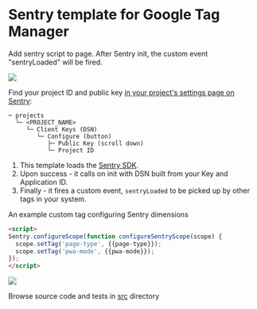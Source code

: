# Sentry template for Google Tag Manager

Add sentry script to page.
After Sentry init, the custom event "sentryLoaded" will be fired.

![](https://user-images.githubusercontent.com/516342/77833539-3728d780-714f-11ea-900e-5e25b0a7a8a9.png)


Find your project ID and public key [in your project's settings page on Sentry](https://sentry.io/settings):
```
─ projects
  └─ <PROJECT_NAME>
     └─ Client Keys (DSN)
        └─ Configure (button)
           ├─ Public Key (scroll down)
           └─ Project ID
```

1. This template loads the [Sentry SDK](https://docs.sentry.io/platforms/javascript/configuration/install-cdn).
2. Upon success - it calls on init with DSN built from your Key and Application ID.
3. Finally - it fires a custom event, `sentryLoaded` to be picked up by other tags in your system.

An example custom tag configuring Sentry dimensions
```html
<script>
Sentry.configureScope(function configureSentryScope(scope) {
  scope.setTag('page-type', {{page-type}});
  scope.setTag('pwa-mode', {{pwa-mode}});
});
</script>
```

![](https://user-images.githubusercontent.com/516342/73126539-a736a800-3fbc-11ea-8d84-f7107b4d657a.png)

Browse source code and tests in [src](./src) directory
